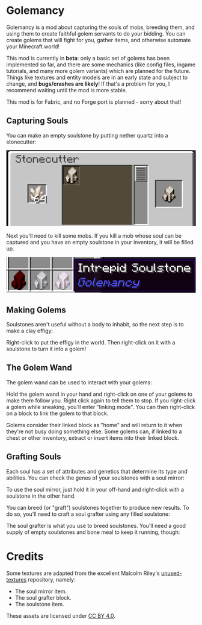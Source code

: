 # Golemancy

Golemancy is a mod about capturing the souls of mobs, breeding them, and using them to create faithful golem servants to do your bidding. You can create golems that will fight for you, gather items, and otherwise automate your Minecraft world!

This mod is currently in **beta**: only a basic set of golems has been implemented so far, and there are some mechanics (like config files, ingame tutorials, and many more golem variants) which are planned for the future. Things like textures and entity models are in an early state and subject to change, and **bugs/crashes are likely**! If that's a problem for you, I recommend waiting until the mod is more stable.

This mod is for Fabric, and no Forge port is planned - sorry about that!

## Capturing Souls

You can make an empty soulstone by putting nether quartz into a stonecutter:

![empty soulstone recipe](/readme/empty-soulstone.png)

Next you'll need to kill some mobs. If you kill a mob whose soul can be captured and you have an empty soulstone in your inventory, it will be filled up.

![a filled soulstone](/readme/filled-soulstone.png)

## Making Golems

Soulstones aren't useful without a body to inhabit, so the next step is to make a clay effigy:

<!-- todo - image -->

Right-click to put the effigy in the world. Then right-click on it with a soulstone to turn it into a golem!

<!-- todo - image -->

## The Golem Wand

The golem wand can be used to interact with your golems:

<!-- todo - image -->

Hold the golem wand in your hand and right-click on one of your golems to make them follow you. Right click again to tell them to stop. If you right-click a golem while sneaking, you'll enter "linking mode". You can then right-click on a block to link the golem to that block.

Golems consider their linked block as "home" and will return to it when they're not busy doing something else. Some golems can, if linked to a chest or other inventory, extract or insert items into their linked block.

## Grafting Souls

Each soul has a set of attributes and genetics that determine its type and abilities. You can check the genes of your soulstones with a soul mirror:

<!-- todo - image -->

To use the soul mirror, just hold it in your off-hand and right-click with a soulstone in the other hand.

You can breed (or "graft") soulstones together to produce new results. To do so, you'll need to craft a soul grafter using any filled soulstone:

<!-- todo - image -->

The soul grafter is what you use to breed soulstones. You'll need a good supply of empty soulstones and bone meal to keep it running, though:

<!-- todo - image -->

# Credits

Some textures are adapted from the excellent Malcolm Riley's [unused-textures](https://github.com/malcolmriley/unused-textures) repository, namely:

* The soul mirror item.
* The soul grafter block.
* The soulstone item.

These assets are licensed under [CC BY 4.0](https://creativecommons.org/licenses/by/4.0/).